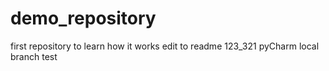 # demo_repository
first repository to learn how it works
edit to readme
123_321
pyCharm local branch test
